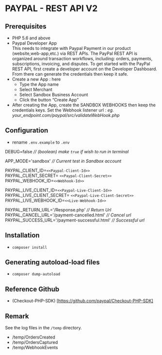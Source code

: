 # PAYPAL - REST API V2

## Prerequisites
- PHP 5.6 and above
- Paypal Developer App <br/>
This needs to integrate with Paypal Payment in our product (website,web-app,etc.) via REST APIs. The PayPal REST API is organized around transaction workflows, including: orders, payments, subscriptions, invoicing, and disputes. 
To get started with the PayPal REST API, first create a developer account on the Developer Dashboard. From there can generate the credentials then keep it safe.
- Create a new App : here
  - Type the App name
  - Select Merchant
  - Select Sandbox Business Account
  - Click the button “Create App”
- After creating the App, create the SANDBOX WEBHOOKS then keep the credentials keys. Set the Webhook listener url : 
 <i>eg. your_endpoint.com/paypal/src/validateWebHook.php</i>


## Configuration 
- rename `.env.example` to `.env`

DEBUG=false <i>// (boolean) make `true` if wish to run in terminal</i>

APP_MODE='sandbox' <i>// Current test in Sandbox account</i>

PAYPAL_CLIENT_ID=`<<Paypal-Client-Id>>` <br/>
PAYPAL_CLIENT_SECRET= `<<Paypal-Client-Secret>>` <br/>
PAYPAL_WEBHOOK_ID=`<<Webhook-Id>>` <br/>

PAYPAL_LIVE_CLIENT_ID=`<<Paypal-Live-Client-Id>>` <br/>
PAYPAL_LIVE_CLIENT_SECRET= `<<Paypal-Live-Client-Secret>>` <br/>
PAYPAL_LIVE_WEBHOOK_ID=`<<Live-Webhook-Id>>` <br/>

PAYPAL_RETURN_URL='/Response.php' <i> // Return Url</i> <br/>
PAYPAL_CANCEL_URL='/payment-cancelled.html' <i>// Cancel url </i> <br/>
PAYPAL_SUCCESS_URL='/payment-successful.html' <i>// Successful url </i> <br/>

## Installation
- `composer install`
## Generating autoload-load files
- `composer dump-autoload` 
## Reference Github
- (Checkout-PHP-SDK) [https://github.com/paypal/Checkout-PHP-SDK]
## Remark 
See the log files in the `/temp` directory.
- /temp/OrdersCreated
- /temp/OrdersCaptured
- /temp/WebhookEvents

